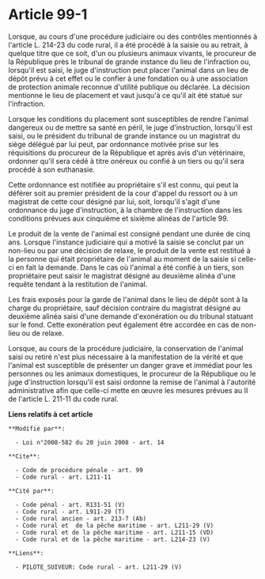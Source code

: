 # Article 99-1

Lorsque, au cours d'une procédure judiciaire ou des contrôles mentionnés à l'article L. 214-23 du code rural, il a été
procédé à la saisie ou au retrait, à quelque titre que ce soit, d'un ou plusieurs animaux vivants, le procureur de la
République près le tribunal de grande instance du lieu de l'infraction ou, lorsqu'il est saisi, le juge d'instruction peut
placer l'animal dans un lieu de dépôt prévu à cet effet ou le confier à une fondation ou à une association de protection
animale reconnue d'utilité publique ou déclarée. La décision mentionne le lieu de placement et vaut jusqu'à ce qu'il ait été
statué sur l'infraction. 

Lorsque les conditions du placement sont susceptibles de rendre l'animal dangereux ou de mettre sa santé en péril, le juge
d'instruction, lorsqu'il est saisi, ou le président du tribunal de grande instance ou un magistrat du siège délégué par lui
peut, par ordonnance motivée prise sur les réquisitions du procureur de la République et après avis d'un vétérinaire,
ordonner qu'il sera cédé à titre onéreux ou confié à un tiers ou qu'il sera procédé à son euthanasie. 

Cette ordonnance est notifiée au propriétaire s'il est connu, qui peut la déférer soit au premier président de la cour
d'appel du ressort ou à un magistrat de cette cour désigné par lui, soit, lorsqu'il s'agit d'une ordonnance du juge
d'instruction, à la chambre de l'instruction dans les conditions prévues aux cinquième et sixième alinéas de l'article 99. 

Le produit de la vente de l'animal est consigné pendant une durée de cinq ans. Lorsque l'instance judiciaire qui a motivé la
saisie se conclut par un non-lieu ou par une décision de relaxe, le produit de la vente est restitué à la personne qui était
propriétaire de l'animal au moment de la saisie si celle-ci en fait la demande. Dans le cas où l'animal a été confié à un
tiers, son propriétaire peut saisir le magistrat désigné au deuxième alinéa d'une requête tendant à la restitution de
l'animal. 

Les frais exposés pour la garde de l'animal dans le lieu de dépôt sont à la charge du propriétaire, sauf décision contraire
du magistrat désigné au deuxième alinéa saisi d'une demande d'exonération ou du tribunal statuant sur le fond. Cette
exonération peut également être accordée en cas de non-lieu ou de relaxe. 

Lorsque, au cours de la procédure judiciaire, la conservation de l'animal saisi ou retiré n'est plus nécessaire à la
manifestation de la vérité et que l'animal est susceptible de présenter un danger grave et immédiat pour les personnes ou les
animaux domestiques, le procureur de la République ou le juge d'instruction lorsqu'il est saisi ordonne la remise de l'animal
à l'autorité administrative afin que celle-ci mette en œuvre les mesures prévues au II de l'article L. 211-11 du code rural.

**Liens relatifs à cet article**

	**Modifié par**:

	  - Loi n°2008-582 du 20 juin 2008 - art. 14

	**Cite**:

	  - Code de procédure pénale - art. 99
	  - Code rural - art. L211-11

	**Cité par**:

	  - Code pénal - art. R131-51 (V)
	  - Code rural - art. L911-29 (T)
	  - Code rural ancien - art. 213-7 (Ab)
	  - Code rural et  de la pêche maritime - art. L211-29 (V)
	  - Code rural et de la pêche maritime - art. L211-15 (VD)
	  - Code rural et de la pêche maritime - art. L214-23 (V)

	**Liens**:

	  - PILOTE_SUIVEUR: Code rural - art. L211-29 (V)
